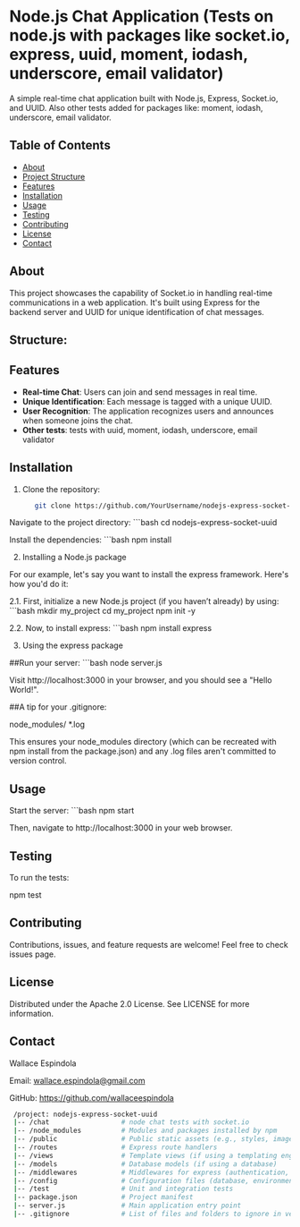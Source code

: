 # Node.js Chat Application (Tests on node.js with packages like socket.io, express, uuid, moment, iodash, underscore, email validator)

A simple real-time chat application built with Node.js, Express, Socket.io, and UUID. Also other tests added for packages like: moment, iodash, underscore, email validator.


## Table of Contents

- [About](#about)
- [Project Structure](#structure)
- [Features](#features)
- [Installation](#installation)
- [Usage](#usage)
- [Testing](#testing)
- [Contributing](#contributing)
- [License](#license)
- [Contact](#contact)


## About

This project showcases the capability of Socket.io in handling real-time communications in a web application. It's built using Express for the backend server and UUID for unique identification of chat messages.


## Structure:



## Features

- **Real-time Chat**: Users can join and send messages in real time.
- **Unique Identification**: Each message is tagged with a unique UUID.
- **User Recognition**: The application recognizes users and announces when someone joins the chat.
- **Other tests**: tests with uuid, moment, iodash, underscore, email validator

  
## Installation

1. Clone the repository:
   ```bash
      git clone https://github.com/YourUsername/nodejs-express-socket-uuid.git

Navigate to the project directory:
    ```bash
    cd nodejs-express-socket-uuid

Install the dependencies:
    ```bash
    npm install

2. Installing a Node.js package

For our example, let's say you want to install the express framework. Here's how you'd do it:

2.1. First, initialize a new Node.js project (if you haven’t already) by using:
    ```bash
    mkdir my_project
    cd my_project
    npm init -y

2.2. Now, to install express:
    ```bash
    npm install express

3. Using the express package


##Run your server:
    ```bash
    node server.js
    
Visit http://localhost:3000 in your browser, and you should see a "Hello World!".

##A tip for your .gitignore:

node_modules/
*.log

This ensures your node_modules directory (which can be recreated with npm install from the package.json) and any .log files aren't committed to version control.


## Usage
Start the server:
    ```bash
    npm start

Then, navigate to http://localhost:3000 in your web browser.


## Testing
To run the tests:

npm test


## Contributing
Contributions, issues, and feature requests are welcome! Feel free to check issues page.


## License
Distributed under the Apache 2.0 License. See LICENSE for more information.


## Contact

Wallace Espindola

Email: wallace.espindola@gmail.com

GitHub: https://github.com/wallaceespindola

   ```bash
    /project: nodejs-express-socket-uuid
    |-- /chat                  # node chat tests with socket.io
    |-- /node_modules          # Modules and packages installed by npm
    |-- /public                # Public static assets (e.g., styles, images)
    |-- /routes                # Express route handlers
    |-- /views                 # Template views (if using a templating engine)
    |-- /models                # Database models (if using a database)
    |-- /middlewares           # Middlewares for express (authentication, logging, etc.)
    |-- /config                # Configuration files (database, environment variables)
    |-- /test                  # Unit and integration tests
    |-- package.json           # Project manifest
    |-- server.js              # Main application entry point
    |-- .gitignore             # List of files and folders to ignore in version
